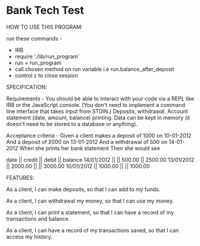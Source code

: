 # Bank Tech  Test

HOW TO USE THIS PROGRAM:

run these commands -

* IRB
* require './lib/run_program'
* run = run_program
* call chosen method on run variable i.e run.balance_after_deposit
* control z to close session

SPECIFICATION:

Requirements -
You should be able to interact with your code via a REPL like IRB or the JavaScript console. (You don't need to implement a command line interface that takes input from STDIN.)
Deposits, withdrawal.
Account statement (date, amount, balance) printing.
Data can be kept in memory (it doesn't need to be stored to a database or anything).

Acceptance criteria -
Given a client makes a deposit of 1000 on 10-01-2012
And a deposit of 2000 on 13-01-2012
And a withdrawal of 500 on 14-01-2012
When she prints her bank statement
Then she would see

date || credit || debit || balance
14/01/2012 || || 500.00 || 2500.00
13/01/2012 || 2000.00 || || 3000.00
10/01/2012 || 1000.00 || || 1000.00

FEATURES:

As a client,
I can make deposits,
so that I can add to my funds.

As a client,
I can withdrawal my money,
so that I can use my money.

As a client,
I can print a statement,
so that I can have a record of my transactions and balance.

As a client,
I can have a record of my transactions saved,
so that I can access my history.
